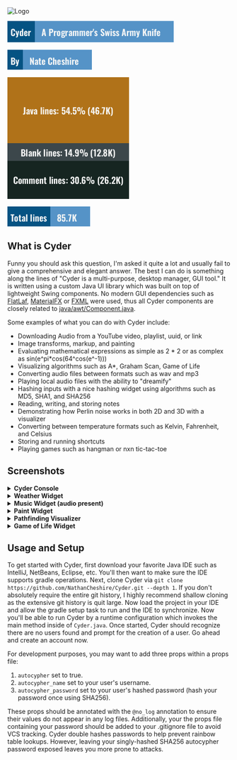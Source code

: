 <img src="https://user-images.githubusercontent.com/60986919/204333713-85b00112-bbd8-4ddb-9f7a-432e5da7888b.png" alt="Logo" width="150">

![](actions/output/tagline.png)

![](actions/output/author.png)

![](actions/output/stats.png)

![](actions/output/total.png)

## What is Cyder

Funny you should ask this question, I'm asked it quite a lot and usually fail to give a comprehensive and elegant
answer. The best I can do is something along the lines of "Cyder is a multi-purpose, desktop manager, GUI tool." It is
written using a custom Java UI library which was built on top of lightweight Swing components. No modern GUI
dependencies such as [FlatLaf](https://github.com/JFormDesigner/FlatLaf), [MaterialFX](https://github.com/palexdev/MaterialFX)
or [FXML](https://openjfx.io/) were used, thus all Cyder components are closely related to [java/awt/Component.java](https://developer.classpath.org/doc/java/awt/Component-source.html).

Some examples of what you can do with Cyder include:

* Downloading Audio from a YouTube video, playlist, uuid, or link
* Image transforms, markup, and painting
* Evaluating mathematical expressions as simple as 2 * 2 or as complex as sin(e^pi*cos(64^cos(e^-1)))
* Visualizing algorithms such as A*, Graham Scan, Game of Life
* Converting audio files between formats such as wav and mp3
* Playing local audio files with the ability to "dreamify"
* Hashing inputs with a nice hashing widget using algorithms such as MD5, SHA1, and SHA256
* Reading, writing, and storing notes
* Demonstrating how Perlin noise works in both 2D and 3D with a visualizer
* Converting between temperature formats such as Kelvin, Fahrenheit, and Celsius
* Storing and running shortcuts
* Playing games such as hangman or nxn tic-tac-toe

## Screenshots

<details>
<summary><b>Cyder Console</b></summary>
<br>
<img src="https://user-images.githubusercontent.com/60986919/201505433-b2e866ab-e7bb-4eb2-93b9-57f8047f5ec2.png" alt="Liminal Cyder" width="800">
</details>

<details>
<summary><b>Weather Widget</b></summary>
<img src="https://user-images.githubusercontent.com/60986919/190870600-a7ce2b39-2099-4365-ba8b-e2f38adff432.png" alt="Weather" width="400">
</details>

<details>
<summary><b>Music Widget (audio present)</b></summary>
<p>
<br>

https://user-images.githubusercontent.com/60986919/190871970-86091b80-b2ec-4c93-a7c1-c27128a67e8f.mp4

</p>
</details>

<details>
<summary><b>Paint Widget</b></summary>
<br>
<img src="https://user-images.githubusercontent.com/60986919/190871241-1ef14f0b-50d7-4cec-b484-7c6e1c9f9f43.png" alt="Paint widget" width="600">
<img src="https://user-images.githubusercontent.com/60986919/190871244-cd183604-3fbe-4f13-94c8-40ce6069f825.png" alt="Paint widget controls" width="600">
</details>

<details>
<summary><b>Pathfinding Visualizer</b></summary>
<p>
<br>


https://user-images.githubusercontent.com/60986919/190872205-b9ccf6d0-d1b5-41fb-abc8-0ca2a492075b.mp4


</p>
</details>

<details>
<summary><b>Game of Life Widget</b></summary>
<p>
<br>


https://user-images.githubusercontent.com/60986919/190872371-323bb51d-f678-4965-b1f6-3f7fe7976b28.mp4


</p>
</details>

## Usage and Setup

To get started with Cyder, first download your favorite Java IDE such as IntelliJ, NetBeans, Eclipse, etc. You'll then
want to make sure the IDE supports gradle operations. Next, clone Cyder
via `git clone https://github.com/NathanCheshire/Cyder.git --depth 1`. If you don't absolutely require the entire git
history, I highly recommend shallow cloning as the extensive git history is quit large. Now load the project in your IDE
and allow the gradle setup task to run and the IDE to synchronize. Now you'll be able to run Cyder by a runtime
configuration which invokes the main method inside of `Cyder.java`. Once started, Cyder should recognize there are no
users found and prompt for the creation of a user. Go ahead and create an account now.

For development purposes, you may want to add three props within a props file:

1. `autocypher` set to true.
2. `autocypher_name` set to your user's username.
3. `autocypher_password` set to your user's hashed password (hash your password once using SHA256).

These props should be annotated with the `@no_log` annotation to ensure their values do not appear in any log files.
Additionally, your the props file containing your password should be added to your .gitignore file to avoid VCS
tracking. Cyder double hashes passwords to help prevent rainbow table lookups. However, leaving your singly-hashed
SHA256 autocypher password exposed leaves you more prone to attacks.
